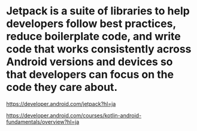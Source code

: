 # Jetpack is a suite of libraries to help developers follow best practices, reduce boilerplate code, and write code that works consistently across Android versions and devices so that developers can focus on the code they care about.

https://developer.android.com/jetpack?hl=ja

https://developer.android.com/courses/kotlin-android-fundamentals/overview?hl=ja
